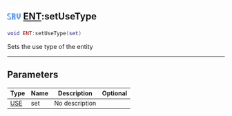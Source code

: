 ## <img src="../../.gitbook/assets/server.png" width="32" height="32" /> [ENT](../ent/README.md):setUseType

```lua
void ENT:setUseType(set)
```

Sets the use type of the entity<br>

-----------------
## Parameters

| Type   | Name | Description | Optional |
| ------ | ---- | ----------- | -------: |
| [USE](../use/README.md) | set | No description |  |

